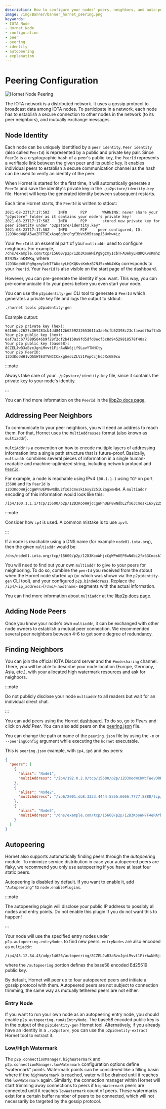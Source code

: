 ```yaml
---
description: How to configure your nodes' peers, neighbors, and auto-peering. 
image: /img/Banner/banner_hornet_peering.png
keywords:
- IOTA Node 
- Hornet Node
- configuration
- peer
- peering
- identity
- autopeering
- explanation
---
```


# Peering Configuration

![Hornet Node Peering](/img/Banner/banner_hornet_peering.png)

The IOTA network is a distributed network. It uses a gossip protocol to broadcast data among IOTA nodes. To participate in a network, each node has to establish a secure connection to other nodes in the network (to its peer neighbors), and mutually exchange messages.

## Node Identity

Each node can be uniquely identified by a `peer identity`. `Peer identity` (also called `PeerId`) is represented by a public
and private key pair. Since `PeerId` is a cryptographic hash of a peer's public key, the `PeerId` represents a verifiable link between the given peer and its public key. It enables individual peers to establish a secure communication channel as the hash can be used to verify an identity of the peer.

When Hornet is started for the first time, it will automatically generate a `PeerId` and save the identity's private key in the `./p2pstore/identity.key` file. Hornet will keep the generated identity between subsequent restarts.

Each time Hornet starts, the `PeerId` is written to stdout:

```plaintext
2021-08-23T17:17:50Z	INFO	  P2P	    WARNING: never share your "p2pstore" folder as it contains your node's private key!
2021-08-23T17:17:50Z	INFO	  P2P	    stored new private key for peer identity under "p2pstore/identity.key"
2021-08-23T17:17:50Z	INFO	  P2P     peer configured, ID: 12D3KooWQPA5woZRTT9ExAsq6gRrcPqf3bVn5M5taopJ5Uvhw4iz

```

Your `PeerId` is an essential part of your `multiaddr` used to configure neighbors. For example, `/dns/example.com/tcp/15600/p2p/12D3KooWHiPg9gzmy1cbTFAUekyLHQKQKvsKmhzB7NJ5xnhK4WKq`, where `12D3KooWHiPg9gzmy1cbTFAUekyLHQKQKvsKmhzB7NJ5xnhK4WKq` corresponds to your `PeerId`. Your `PeerId` is also visible on the start page of the dashboard.

However, you can pre-generate the identity if you want. This way, you can pre-communicate it to your peers before you even start your node.

You can use the `p2pidentity-gen` CLI tool to generate a `PeerId` which generates a private key file and logs the output to stdout:

```bash
./hornet tools p2pidentity-gen
```

Example output:

```plaintext
Your p2p private key (hex):   64166cc2627c369283cb1dd8412b6259232653611a3ae5cfb52398c23cfaead76af7a3cb775895046b9f28f2cf2b4150a9fd5dfd0ecf5c8d94529818578f40a2
Your p2p public key (hex):    6af7a3cb775895046b9f28f2cf2b4150a9fd5dfd0ecf5c8d94529818578f40a2
Your p2p public key (base58): 8CZELJwB3aBzxJgnLMvvt1FirAwNN6jif9LavYTNHCty
Your p2p PeerID:              12D3KooWH1vQ5SWtEUTVNCCCxxgGeoLZLVz1PnpCcjhcJXcGB9cu
```

:::note

Always take care of your `./p2pstore/identity.key` file, since it contains the private key to your node's identity.

:::

You can find more information on the `PeerId` in the [libp2p docs page](https://docs.libp2p.io/concepts/peer-id/).

## Addressing Peer Neighbors

To communicate to your peer neighbors, you will need an address to reach them. For that, Hornet uses the `MultiAddresses` format (also known as `multiaddr`).

`multiAddr` is a convention on how to encode multiple layers of addressing information into a single path structure that is future-proof. Basically, `multiaddr` combines several pieces of information in a single human-readable and machine-optimized string, including network protocol and [`PeerId`](#node-identity).

For example, a node is reachable using IPv4 `100.1.1.1` using `TCP` on port `15600` and its `PeerId`
is `12D3KooWHjcCgWPnUEP8wNdbL2fx63Cmosk16xyZ25iUZagxmHb4`. A `multiaddr` encoding of this information would look like this:

```plaintext
/ip4/100.1.1.1/tcp/15600/p2p/12D3KooWHjcCgWPnUEP8wNdbL2fx63Cmosk16xyZ25iUZagxmHb4
```

:::note

Consider how `ip4` is used. A common mistake is to use `ipv4`.

:::

If a node is reachable using a DNS name (for example `node01.iota.org`), then the given `multiaddr` would be:

```plaintext
/dns/node01.iota.org/tcp/15600/p2p/12D3KooWHjcCgWPnUEP8wNdbL2fx63Cmosk16xyZ25iUZagxmHb4
```

You will need to find out your own `multiaddr` to give to your peers for neighboring. To do so, combine the `peerId` you received
from the stdout when the Hornet node started up (or which was shown via the `p2pidentity-gen` CLI tool), and your
configured `p2p.bindAddress`. Replace the `/ip4/<ip_address>`/`/dns/<hostname>` segments with the actual information.

You can find more information about `multiaddr` at the [libp2p docs page](https://docs.libp2p.io/concepts/addressing/).

## Adding Node Peers

Once you know your node's own `multiaddr`, it can be exchanged with other node owners to establish a mutual peer connection. We recommended several peer neighbors between 4-6 to get some degree of redundancy.

## Finding Neighbors

You can join the official IOTA Discord server and the `#nodesharing` channel. There, you will be able to describe your node location (Europe, 
Germany, Asia, etc.), with your allocated high watermark resources and ask for neighbors.

:::note

Do not publicly disclose your node `multiaddr` to all readers but wait for an individual direct chat.

:::

You can add peers using the Hornet [dashboard](https://wiki.iota.org/hornet/post_installation#dashboard). To do so, go to *Peers* and click on *Add Peer*. You can also add peers on the [peering.json](peering.md) file.

You can change the path or name of the `peering.json` file by using the `-n` or `--peeringConfig` argument while
executing the `hornet` executable.

This is `peering.json` example, with `ip4`, `ip6` and `dns` peers:

```json
{
  "peers": [
    {
      "alias": "Node1",
      "multiAddress": "/ip4/192.0.2.0/tcp/15600/p2p/12D3KooWCKWcTWevORKa2KEBputEGASvEBuDfRDSbe8t1DWugUmL"
    },
    {
      "alias": "Node2",
      "multiAddress": "/ip6/2001:db8:3333:4444:5555:6666:7777:8888/tcp/16600/p2p/12D3KooWJDqHjhd8us8XdbKy1Adp5nV6XoI7XhjZbPWAfbAbkLbH"
    },
    {
      "alias": "Node3",
      "multiAddress": "/dns/example.com/tcp/15600/p2p/12D3KooWN7F4eRAYbavnasME8WGXwkrpzWWoZSXfNSEpudmWi9YP"
    }
  ]
}
```

## Autopeering

Hornet also supports automatically finding peers through the _autopeering_ module. To minimize service distribution in case your autopeered peers are flaky, we recommend you only use autopeering if you have at least four static peers.

Autopeering is disabled by default. If you want to enable it, add `"Autopeering"` to `node.enablePlugins`.

:::note 

The autopeering plugin will disclose your public IP address to possibly all nodes and entry points.
Do not enable this plugin if you do not want this to happen!

:::

Your node will use the specified entry nodes under `p2p.autopeering.entryNodes` to find new peers. `entryNodes` are also encoded as `multiaddr`:

```
/ip4/45.12.34.43/udp/14626/autopeering/8CZELJwB3aBzxJgnLMvvt1FirAwNN6jif9LavYTNHCty
```

where the `/autopeering` portion defines the base58 encoded Ed25519 public key.

By default, Hornet will peer up to four autopeered peers and initiate a gossip protocol with them. Autopeered peers are not subject to connection trimming, the same way as mutually tethered peers are not either.

### Entry Node

If you want to run your own node as an autopeering entry node, you should enable `p2p.autopeering.runAsEntryNode`. The base58 encoded public key is in the output of the `p2pidentity-gen` Hornet tool. Alternatively, if you already have an identity in a `./p2pstore`, you can use the `p2pidentity-extract` Hornet tool to extract it.

### Low/High Watermark

The `p2p.connectionManager.highWatermark` and `p2p.connectionManager.lowWatermark` configuration options define "watermark" points. Watermark points can be considered like a filling basin where if the `highWatermark` is reached, water will be drained until it reaches the `lowWatermark` again. Similarly, the connection manager within Hornet will start trimming away connections to peers if `highWatermark` peers are connected until it reaches `lowWatermark` count of peers. These watermarks exist for a certain buffer number of peers to be connected, which will not necessarily be targeted by the gossip protocol.
